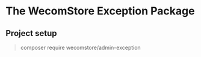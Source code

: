 # The WecomStore Exception Package

## Project setup

> composer require wecomstore/admin-exception
